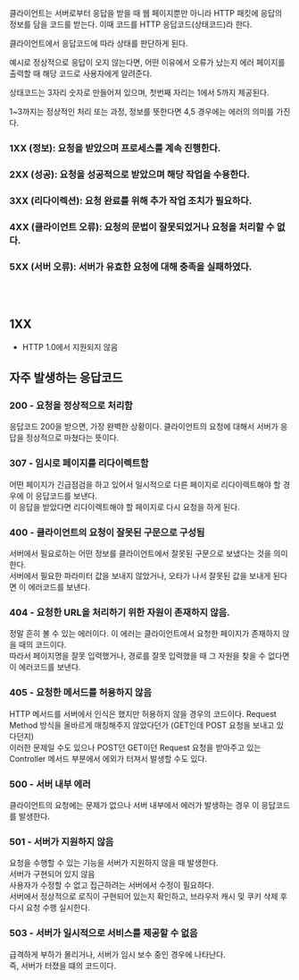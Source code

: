 클라이언트는 서버로부터 응답을 받을 때 웹 페이지뿐만 아니라 HTTP 패킷에 응답의 정보를 담을 코드를 받는다. 이때 코드를 HTTP 응답코드(상태코드)라 한다. </br>

클라이언트에서 응답코드에 따라 상태를 판단하게 된다. </br>

예시로 정상적으로 응답이 오지 않는다면, 어떤 이유에서 오류가 났는지 에러 페이지를 출력할 때 해당 코드로 사용자에게 알려준다. </br>

상태코드는 3자리 숫자로 만들어져 있으며, 첫번째 자리는 1에서 5까지 제공된다. </br> 

1~3까지는 정상적인 처리 또는 과정, 정보를 뜻한다면 4,5 경우에는 에러의 의미를 가진다. </br> 


### 1XX (정보): 요청을 받았으며 프로세스를 계속 진행한다.
### 2XX (성공): 요청을 성공적으로 받았으며 해당 작업을 수용한다.
### 3XX (리다이렉션): 요청 완료를 위해 추가 작업 조치가 필요하다.
### 4XX (클라이언트 오류): 요청의 문법이 잘못되었거나 요청을 처리할 수 없다.
### 5XX (서버 오류): 서버가 유효한 요청에 대해 충족을 실패하였다.

</br></br>
## 1XX
- HTTP 1.0에서 지원되지 않음



## 자주 발생하는 응답코드
### 200 - 요청을 정상적으로 처리함

응답코드 200을 받으면, 가장 완벽한 상황이다. 클라이언트의 요청에 대해서 서버가 응답을 정상적으로 마쳤다는 뜻이다. </br>

### 307 - 임시로 페이지를 리다이렉트함

어떤 페이지가 긴급점검을 하고 있어서 일시적으로 다른 페이지로 리다이렉트해야 할 경우에 이 응답코드를 보낸다. </br>
이 응답을 받았다면 리다이렉트해야 할 페이지로 다시 요청을 하게 된다. 

### 400 - 클라이언트의 요청이 잘못된 구문으로 구성됨

서버에서 필요로하는 어떤 정보를 클라이언트에서 잘못된 구문으로 보냈다는 것을 의미한다. </br>
서버에서 필요한 파라미터 값을 보내지 않았거나, 오타가 나서 잘못된 값을 보내게 된다면 이 에러코드를 보낸다. </br>

### 404 - 요청한 URL을 처리하기 위한 자원이 존재하지 않음. 

정말 흔히 볼 수 있는 에러이다. 이 에러는 클라이언트에서 요청한 페이지가 존재하지 않을 때의 코드이다. </br>
따라서 페이지명을 잘못 입력했거나, 경로를 잘못 입력했을 때 그 자원을 찾을 수 없다면 이 에러코드를 보낸다. </br>

### 405 - 요청한 메서드를 허용하지 않음

HTTP 메서드를 서버에서 인식은 했지만 허용하지 않을 경우의 코드이다. Request Method 방식을 올바르게 매칭해주지 않았다던가 (GET인데 POST 요청을 보내고 있다던지) </br>
이러한 문제일 수도 있으나 POST던 GET이던 Request 요청을 받아주고 있는 Controller 메서드 부분에서 에외가 터져서 발생할 수도 있다. </br>

### 500 - 서버 내부 에러

클라이언트의 요청에는 문제가 없으나 서버 내부에서 에러가 발생하는 경우 이 응답코드를 발생한다. </br>

### 501 - 서버가 지원하지 않음

요청을 수행할 수 있는 기능을 서버가 지원하지 않을 때 발생한다. </br> 
서버가 구현되어 있지 않음 </br>
사용자가 수정할 수 없고 접근하려는 서버에서 수정이 필요하다. </br>
서버에서 정상적으로 로직이 구현되어 있는지 확인하고, 브라우저 캐시 및 쿠키 삭제 후 다시 요청 수행 실시한다. </br>


### 503 - 서버가 일시적으로 서비스를 제공할 수 없음

급격하게 부하가 몰리거나, 서버가 임시 보수 중인 경우에 나타난다. </br>
즉, 서버가 터졌을 떄의 코드이다. 
